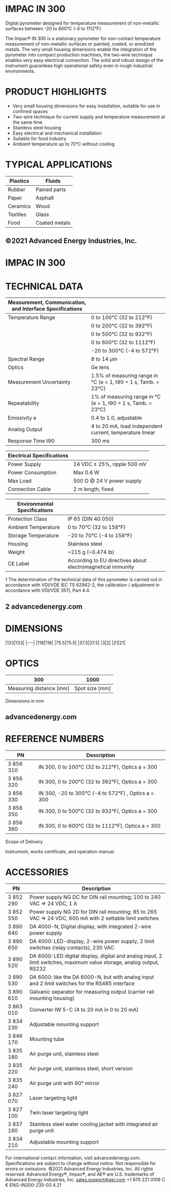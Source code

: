 # IMPAC IN 300

Digital pyrometer designed for temperature measurement of non-metallic surfaces between -20 to 600°C (-4 to 1112°F).

The Impac® IN 300 is a stationary pyrometer for non-contact temperature measurement of non-metallic surfaces or painted, coated, or anodized metals. The very small housing dimensions enable the integration of the pyrometer into compact production machines, the two-wire technique enables very easy electrical connection. The solid and robust design of the instrument guarantees high operational safety even in rough industrial environments.

# PRODUCT HIGHLIGHTS

- Very small housing dimensions for easy installation, suitable for use in confined spaces
- Two-wire technique for current supply and temperature measurement at the same time
- Stainless steel housing
- Easy electrical and mechanical installation
- Suitable for food industry
- Ambient temperature up to 70°C without cooling

# TYPICAL APPLICATIONS

|Plastics|Fluids|
|---|---|
|Rubber|Pained parts|
|Paper|Asphalt|
|Ceramics|Wood|
|Textiles|Glass|
|Food|Coated metals|

©2021 Advanced Energy Industries, Inc.
---
# IMPAC IN 300

# TECHNICAL DATA

|Measurement, Communication, and Interface Specifications| |
|---|---|
|Temperature Range|0 to 100°C (32 to 212°F)|
| |0 to 200°C (32 to 392°F)|
| |0 to 500°C (32 to 932°F)|
| |0 to 600°C (32 to 1112°F)|
| |-20 to 300°C (-4 to 572°F)|
|Spectral Range|8 to 14 μm|
|Optics|Ge lens|
|Measurement Uncertainty|1.5% of measuring range in °C (e = 1, t90 = 1 s, Tamb. = 23°C)|
|Repeatability|1% of measuring range in °C (e = 1, t90 = 1 s, Tamb. = 23°C)|
|Emissivity e|0.4 to 1.0, adjustable|
|Analog Output|4 to 20 mA, load independent current, temperature linear|
|Response Time t90|300 ms|

|Electrical Specifications| |
|---|---|
|Power Supply|24 VDC ± 25%, ripple 500 mV|
|Power Consumption|Max 0.6 W|
|Max Load|500 Ω @ 24 V power supply|
|Connection Cable|2 m length, fixed|

|Environmental Specifications| |
|---|---|
|Protection Class|IP 65 (DIN 40 050)|
|Ambient Temperature|0 to 70°C (32 to 158°F)|
|Storage Temperature|-20 to 70°C (-4 to 158°F)|
|Housing|Stainless steel|
|Weight|~215 g (~0.474 lb)|
|CE Label|According to EU directives about electromagnetical immunity|

1  The determination of the technical data of this pyrometer is carried out in accordance with VDI/VDE IEC TS 62942-2, the calibration / adjustment in accordance with VDI/VDE 3511, Part 4.4.

2  advancedenergy.com
---
# DIMENSIONS

|133|133|
|---|
|118|118|
|75.5|75.5|
|37.5|37.5|
|3|2|
|21|21|

# OPTICS

|300|1000|
|---|---|
|Measuring distance [mm]|Spot size [mm]|

Dimensions in mm

advancedenergy.com
---
# REFERENCE NUMBERS

|PN|Description|
|---|---|
|3 856 310|IN 300, 0 to 100°C (32 to 212°F), Optics a = 300|
|3 856 320|IN 300, 0 to 200°C (32 to 392°F), Optics a = 300|
|3 856 330|IN 300, -20 to 300°C (-4 to 572°F) , Optics a = 300|
|3 856 350|IN 300, 0 to 500°C (32 to 932°F), Optics a = 300|
|3 856 360|IN 300, 0 to 600°C (32 to 1112°F), Optics a = 300|

Scope of Delivery

Instrument, works certificate, and operation manual.

# ACCESSORIES

|PN|Description|
|---|---|
|3 852 290|Power supply NG DC for DIN rail mounting; 100 to 240 VAC ⇒ 24 VDC, 1 A|
|3 852 550|Power supply NG 2D for DIN rail mounting; 85 to 265 VAC ⇒ 24 VDC, 600 mA with 2 settable limit switches|
|3 890 640|DA 4000-N, Digital display, with integrated 2-wire power supply|
|3 890 650|DA 4000: LED-display, 2-wire power supply, 2 limit switches (relay contacts), 230 VAC|
|3 890 520|DA 6000: LED digital display, digital and analog input, 2 limit switches, maximum value storage, analog output, RS232|
|3 890 530|DA 6000: like the DA 6000-N, but with analog input and 2 limit switches for the RS485 interface|
|3 890 610|Galvanic separator for measuring output (carrier rail mounting housing)|
|3 863 010|Converter IW 5-C (4 to 20 mA in 0 to 20 mA)|
|3 834 230|Adjustable mounting support|
|3 846 170|Mounting tube|
|3 835 180|Air purge unit, stainless steel|
|3 835 220|Air purge unit, stainless steel, short version|
|3 835 240|Air purge unit with 90° mirror|
|3 827 070|Laser targeting light|
|3 827 100|Twin laser targeting light|
|3 837 160|Stainless steel water cooling jacket with integrated air purge unit|
|3 834 210|Adjustable mounting support|

For international contact information, visit advancedenergy.com. Specifications are subject to change without notice. Not responsible for errors or omissions. ©2021 Advanced Energy Industries, Inc. All rights reserved. Advanced Energy®, Impac®, and AE® are U.S. trademarks of Advanced Energy Industries, Inc. sales.support@aei.com +1 970 221 0108 C € ENG-IN300-235-03 4.21